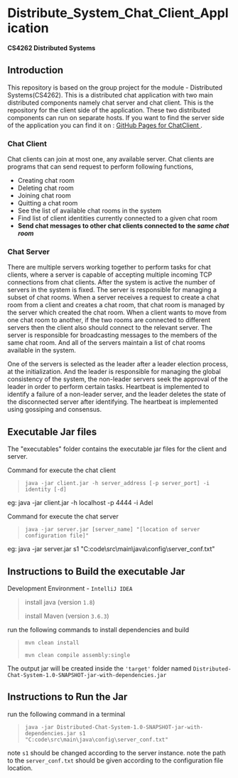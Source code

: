 # Distribute_System_Chat_Client_Application
**CS4262 Distributed Systems**
## Introduction 
This repository is based on the group project for the module - Distributed Systems(CS4262). This is a distributed chat application with two main distributed components namely chat server and chat client. This is the repository for the client side of the application. These two distributed components can run on separate hosts. If you want to find the server side of the application you can find it on :  [GitHub Pages for ChatClient ]( https://github.com/GayashanNA/CS4262_ChatClient).
### Chat Client
Chat clients can join at most one, any available server. Chat clients are programs that can send request to perform following functions, 
- Creating chat room 
- Deleting chat room 
- Joining chat room
- Quitting a chat room
- See the list of available chat rooms in the system
- Find list of client identities currently connected to a given chat room
- **Send chat messages to other chat clients connected to the *same chat room***
 
### Chat Server
There are multiple servers working together to perform tasks for chat clients, where a server is capable of accepting multiple incoming TCP connections from chat clients. After the system is active the number of servers in the system is fixed. The server is responsible for managing a subset of chat rooms. When a server receives a request to create a chat room from a client and creates a chat room, that chat room is managed by the server which created the chat room. When a client wants to move from one chat room to another, if the two rooms are connected to different servers then the client also should connect to the relevant server. The server is responsible for broadcasting messages to the members of the same chat room. And all of the servers maintain a list of chat rooms available in the system. 

One of the servers is selected as the leader after a leader election process, at the initialization. And the leader is responsible for managing the global consistency of the system, the non-leader servers seek the approval of the leader in order to perform certain tasks. Heartbeat is implemented to identify a failure of a non-leader server, and the leader deletes the state of the disconnected server after identifying. The heartbeat is implemented using gossiping and consensus. 

## Executable Jar files
The "executables" folder contains the executable jar files for the client and server.

Command for execute the chat client 

> `java -jar client.jar -h server_address [-p server_port] -i identity [-d]`

eg: java -jar client.jar -h localhost -p 4444 -i Adel

Command for execute the chat server 

> `java -jar server.jar [server_name] "[location of server configuration file]"`

eg: java -jar server.jar s1 "C:code\src\main\java\config\server_conf.txt"
## Instructions to Build the executable Jar
Development Environment - `IntelliJ IDEA`

> install java (version `1.8`)
> 
> install Maven (version `3.6.3`)

run the following commands to install dependencies and build

> `mvn clean install`
>
> `mvn clean compile assembly:single`

The output jar will be created inside the `'target'` folder named `Distributed-Chat-System-1.0-SNAPSHOT-jar-with-dependencies.jar`
## Instructions to Run the Jar
run the following command in a terminal

> `java -jar Distributed-Chat-System-1.0-SNAPSHOT-jar-with-dependencies.jar s1 "C:code\src\main\java\config\server_conf.txt"`
>
note `s1` should be changed according to the server instance.
note the path to the `server_conf.txt` should be given according to the configuration file location.
